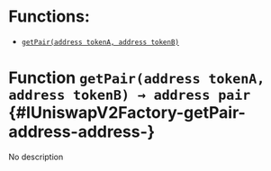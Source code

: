 

# Functions:
- [`getPair(address tokenA, address tokenB)`](#IUniswapV2Factory-getPair-address-address-)


# Function `getPair(address tokenA, address tokenB) → address pair` {#IUniswapV2Factory-getPair-address-address-}
No description

